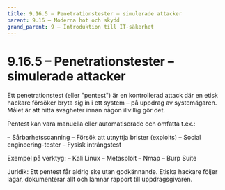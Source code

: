 ```yaml
---
title: 9.16.5 – Penetrationstester – simulerade attacker
parent: 9.16 – Moderna hot och skydd
grand_parent: 9 – Introduktion till IT-säkerhet
---
```

# 9.16.5 – Penetrationstester – simulerade attacker

Ett penetrationstest (eller "pentest") är en kontrollerad attack där en etisk hackare försöker bryta sig in i ett system – på uppdrag av systemägaren. Målet är att hitta svagheter innan någon illvillig gör det.

Pentest kan vara manuella eller automatiserade och omfatta t.ex.:

– Sårbarhetsscanning
 – Försök att utnyttja brister (exploits)
 – Social engineering-tester
 – Fysisk intrångstest

Exempel på verktyg:
 – Kali Linux
 – Metasploit
 – Nmap
 – Burp Suite

Juridik: Ett pentest får aldrig ske utan godkännande. Etiska hackare följer lagar, dokumenterar allt och lämnar rapport till uppdragsgivaren.

